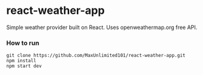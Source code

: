 # react-weather-app

Simple weather provider built on React. 
Uses openweathermap.org free API.

### How to run
    git clone https://github.com/MaxUnlimited101/react-weather-app.git
    npm install
    npm start dev
